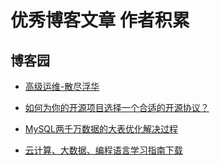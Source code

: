 # 优秀博客文章 作者积累

## 博客园

- [高级运维-散尽浮华](https://home.cnblogs.com/u/kevingrace/)


- [如何为你的开源项目选择一个合适的开源协议？](https://www.oschina.net/news/74999/how-to-choose-a-license)

- [MySQL两千万数据的大表优化解决过程](https://yq.aliyun.com/articles/690978)

- [云计算、大数据、编程语言学习指南下载](https://yq.aliyun.com/articles/691028)
